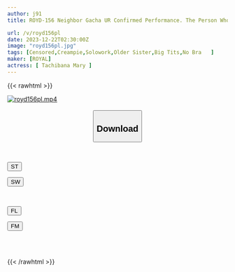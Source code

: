 ```yaml
---
author: j91
title: ROYD-156 Neighbor Gacha UR Confirmed Performance. The Person Who Moved Next Door Was A Big-breasted Older Sister With No Bra And Bulging Nipples. Mary Tachibana

url: /v/royd156pl
date: 2023-12-22T02:30:00Z
image: "royd156pl.jpg"
tags: [Censored,Creampie,Solowork,Older Sister,Big Tits,No Bra	 ]
maker: [ROYAL]
actress: [ Tachibana Mary ]
---
```



{{< rawhtml >}}

<div class="video" data-videoid="OaV8eAzrWJFZZ0g">
    <a href="javascript:;">
        <img src="/v/royd156pl/royd156pl.jpg" width="WIDTH" height="HEIGHT" alt="royd156pl.mp4" loading="lazy">
    </a>
</div>

<script type="text/javascript" src="https://j91.asia/asset/on-demand-st.js"></script>

<br>
  <link rel="stylesheet" href="https://j91.asia/asset/bs5.css">
  
  <center>
  <button class="btn btn-primary" type="button" data-bs-toggle="collapse" data-bs-target=".multi-collapse" aria-expanded="false" aria-controls="multiCollapseExample1 multiCollapseExample2"><h2>Download</h2></button></center>
</p>
<div class="row">
  <div class="col">
    <div class="collapse multi-collapse" id="multiCollapseExample1">
      <div class="card card-body">
	      	      <br>
<div class="buttons">  
<p><a href="https://streamtape.to/v/OaV8eAzrWJFZZ0g" target="_blank"><button class="btn-hover color-3"><i class="fa fa-download"></i> ST</button></a></p>
<p><a href="https://flaswish.com/vbedc4f9d75r" target="_blank"><button class="btn-hover color-2"><i class="fa fa-download"></i> SW</button></a></p></div>
    </div>
  </div>
</div>
  <div class="col">
    <div class="collapse multi-collapse" id="multiCollapseExample2">
      <div class="card card-body">
	      <br>
<div class="buttons">
<p><a href="javascript:;" target="_blank"><button class="btn-hover color-9"><i class="fa fa-download"></i> FL</button></a></p>
<p><a href="javascript:;" target="_blank"><button class="btn-hover color-8"><i class="fa fa-download"></i> FM</button></a></p></div>
<br><br>
      </div>
    </div>
  </div>
</div>

{{< /rawhtml >}}